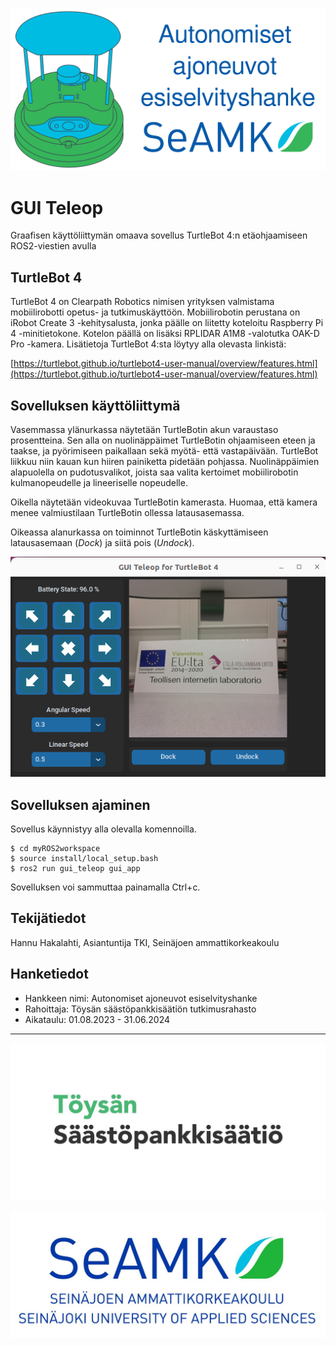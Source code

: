 ![roveri](/images/roveri.svg)

# GUI Teleop

Graafisen käyttöliittymän omaava sovellus TurtleBot 4:n etäohjaamiseen ROS2-viestien avulla

## TurtleBot 4

TurtleBot 4 on Clearpath Robotics nimisen yrityksen valmistama mobiilirobotti opetus- ja tutkimuskäyttöön. Mobiilirobotin perustana on iRobot Create 3 -kehitysalusta, jonka päälle on liitetty koteloitu Raspberry Pi 4 -minitietokone. Kotelon päällä on lisäksi RPLIDAR A1M8 -valotutka OAK-D Pro -kamera. Lisätietoja TurtleBot 4:sta löytyy alla olevasta linkistä:

[https://turtlebot.github.io/turtlebot4-user-manual/overview/features.html](https://turtlebot.github.io/turtlebot4-user-manual/overview/features.html)

## Sovelluksen käyttöliittymä

Vasemmassa ylänurkassa näytetään TurtleBotin akun varaustaso prosentteina. Sen alla on nuolinäppäimet TurtleBotin ohjaamiseen eteen ja taakse, ja pyörimiseen paikallaan sekä myötä- että vastapäivään. TurtleBot liikkuu niin kauan kun hiiren painiketta pidetään pohjassa.
Nuolinäppäimien alapuolella on pudotusvalikot, joista saa valita kertoimet mobiilirobotin kulmanopeudelle ja lineeriselle nopeudelle.

Oikella näytetään videokuvaa TurtleBotin kamerasta. Huomaa, että kamera menee valmiustilaan TurtleBotin ollessa latausasemassa.

Oikeassa alanurkassa on toiminnot TurtleBotin käskyttämiseen latausasemaan (*Dock*) ja siitä pois (*Undock*).

![gui](/images/gui.png)

## Sovelluksen ajaminen

Sovellus käynnistyy alla olevalla komennoilla.
```
$ cd myROS2workspace
$ source install/local_setup.bash
$ ros2 run gui_teleop gui_app
```

Sovelluksen voi sammuttaa painamalla Ctrl+c.

## Tekijätiedot

Hannu Hakalahti, Asiantuntija TKI, Seinäjoen ammattikorkeakoulu

## Hanketiedot

* Hankkeen nimi: Autonomiset ajoneuvot esiselvityshanke
* Rahoittaja: Töysän säästöpankkisäätiön tutkimusrahasto
* Aikataulu: 01.08.2023 - 31.06.2024
---
![rahoittajan_logo](/images/toysan_sp_saatio.jpg)

![seamk_logo](/images/SEAMK.jpg)